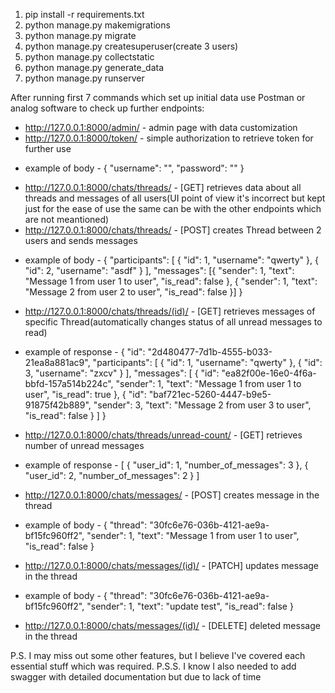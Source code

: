 1. pip install -r requirements.txt
2. python manage.py makemigrations
3. python manage.py migrate
4. python manage.py createsuperuser(create 3 users)
5. python manage.py collectstatic
6. python manage.py generate_data
7. python manage.py runserver

After running first 7 commands which set up initial data use Postman or analog software to check up further endpoints:
- http://127.0.0.1:8000/admin/ - admin page with data customization
- http://127.0.0.1:8000/token/ - simple authorization to retrieve token for further use
* example of body - {
    "username": "",
    "password": ""
}
- http://127.0.0.1:8000/chats/threads/ - [GET] retrieves data about all threads and messages of all users(UI point of view it's incorrect but kept just for the ease of use the same can be with the other endpoints which are not meantioned)
- http://127.0.0.1:8000/chats/threads/ - [POST] creates Thread between 2 users and sends messages
* example of body - {
            "participants": [
                {
                    "id": 1,
                    "username": "qwerty"
                },
                {
                    "id": 2,
                    "username": "asdf"
                }
            ],
            "messages": [{
                    "sender": 1,
                    "text": "Message 1 from user 1 to user",
                    "is_read": false
                },
                {
                    "sender": 1,
                    "text": "Message 2 from user 2 to user",
                    "is_read": false
                }]
        }
- http://127.0.0.1:8000/chats/threads/(id)/ - [GET] retrieves messages of specific Thread(automatically changes status of all unread messages to read)
* example of response - {
    "id": "2d480477-7d1b-4555-b033-21ea8a881ac9",
    "participants": [
        {
            "id": 1,
            "username": "qwerty"
        },
        {
            "id": 3,
            "username": "zxcv"
        }
    ],
    "messages": [
        {
            "id": "ea82f00e-16e0-4f6a-bbfd-157a514b224c",
            "sender": 1,
            "text": "Message 1 from user 1 to user",
            "is_read": true
        },
        {
            "id": "baf721ec-5260-4447-b9e5-91875f42b889",
            "sender": 3,
            "text": "Message 2 from user 3 to user",
            "is_read": false
        }
    ]
}
- http://127.0.0.1:8000/chats/threads/unread-count/ - [GET] retrieves number of unread messages
* example of response - [
    {
        "user_id": 1,
        "number_of_messages": 3
    },
    {
        "user_id": 2,
        "number_of_messages": 2
    }
]
- http://127.0.0.1:8000/chats/messages/ - [POST] creates message in the thread
* example of body - {
            "thread": "30fc6e76-036b-4121-ae9a-bf15fc960ff2",
            "sender": 1,
            "text": "Message 1 from user 1 to user",
            "is_read": false
        }
- http://127.0.0.1:8000/chats/messages/(id)/ - [PATCH] updates message in the thread
* example of body - {
    "thread": "30fc6e76-036b-4121-ae9a-bf15fc960ff2",
    "sender": 1,
    "text": "update test",
    "is_read": false
}
- http://127.0.0.1:8000/chats/messages/(id)/ - [DELETE] deleted message in the thread

P.S. I may miss out some other features, but I believe I've covered each essential stuff which was required.
P.S.S. I know I also needed to add swagger with detailed documentation but due to lack of time